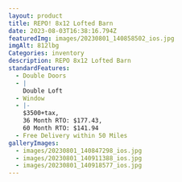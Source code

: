 ```yaml
---
layout: product
title: REPO! 8x12 Lofted Barn
date: 2023-08-03T16:38:16.794Z
featuredImg: images/20230801_140858502_ios.jpg
imgAlt: 812lbg
Categories: inventory
description: REPO 8x12 Lofted Barn
standardFeatures:
  - Double Doors
  - |
    Double Loft
  - Window
  - |-
    $3500+tax,
    36 Month RTO: $177.43,
    60 Month RTO: $141.94
  - Free Delivery within 50 Miles
galleryImages:
  - images/20230801_140847298_ios.jpg
  - images/20230801_140911388_ios.jpg
  - images/20230801_140918577_ios.jpg
---
```

